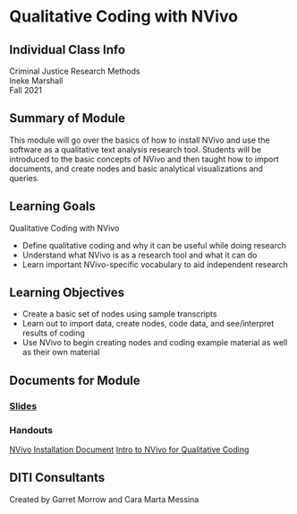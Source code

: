 # Qualitative Coding with NVivo

## Individual Class Info
Criminal Justice Research Methods
<br>
Ineke Marshall
<br>
Fall 2021
<br>


## Summary of Module
This module will go over the basics of how to install NVivo and use the software as a qualitative text analysis research tool. Students will be introduced to the basic concepts of NVivo and then taught how to import documents, and create nodes and basic analytical visualizations and queries.

## Learning Goals
Qualitative Coding with NVivo
* Define qualitative coding and why it can be useful while doing research
* Understand what NVivo is as a research tool and what it can do
* Learn important NVivo-specific vocabulary to aid independent research  

## Learning Objectives
* Create a basic set of nodes using sample transcripts
* Learn out to import data, create nodes, code data, and see/interpret results of coding
* Use NVivo to begin creating nodes and coding example material as well as their own material

## Documents for Module

### [Slides](https://github.com/NULabNortheastern/digitalassignmentshowcase/blob/master/text_analysis/criminal-justice-research-methods-fall2021-marshall/nvivo-slides-fall2021-marshall.pdf)

### Handouts
[NVivo Installation Document](https://github.com/NULabNortheastern/digitalassignmentshowcase/blob/master/text_analysis/criminal-justice-research-methods-fall2021-marshall/handout-installingNVivo.pdf)
[Intro to NVivo for Qualitative Coding](https://github.com/NULabNortheastern/digitalassignmentshowcase/blob/master/text_analysis/criminal-justice-research-methods-fall2021-marshall/handout-NVivo.pdf)

## DITI Consultants
Created by Garret Morrow and Cara Marta Messina

